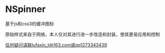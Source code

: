 NSpinner
========

基于js和css3的缓冲图标

原始样式来自于网络，本人仅对其进行进一步改造和封装，使其更易应用和控制

任何疑问请联lufaxin_t@163.com或qq1273343439
